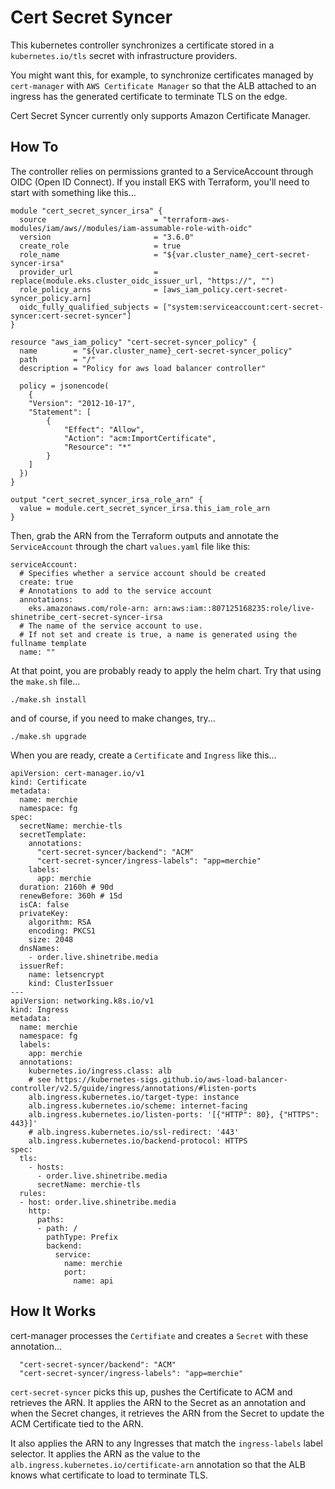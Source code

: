 Cert Secret Syncer
==================
This kubernetes controller synchronizes a certificate stored in a `kubernetes.io/tls` secret with infrastructure providers.

You might want this, for example, to synchronize certificates managed by `cert-manager` with `AWS Certificate Manager` so that the ALB attached to an ingress has the generated certificate to terminate TLS on the edge.

Cert Secret Syncer currently only supports Amazon Certificate Manager.


How To
------
The controller relies on permissions granted to a ServiceAccount through OIDC (Open ID Connect). If you install EKS with Terraform, you'll need to start with something like this...

```
module "cert_secret_syncer_irsa" {
  source                        = "terraform-aws-modules/iam/aws//modules/iam-assumable-role-with-oidc"
  version                       = "3.6.0"
  create_role                   = true
  role_name                     = "${var.cluster_name}_cert-secret-syncer-irsa"
  provider_url                  = replace(module.eks.cluster_oidc_issuer_url, "https://", "")
  role_policy_arns              = [aws_iam_policy.cert-secret-syncer_policy.arn]
  oidc_fully_qualified_subjects = ["system:serviceaccount:cert-secret-syncer:cert-secret-syncer"]
}

resource "aws_iam_policy" "cert-secret-syncer_policy" {
  name        = "${var.cluster_name}_cert-secret-syncer_policy"
  path        = "/"
  description = "Policy for aws load balancer controller"

  policy = jsonencode(
    {
    "Version": "2012-10-17",
    "Statement": [
        {
            "Effect": "Allow",
            "Action": "acm:ImportCertificate",
            "Resource": "*"
        }
    ]
  })
}

output "cert_secret_syncer_irsa_role_arn" {
  value = module.cert_secret_syncer_irsa.this_iam_role_arn
}
```

Then, grab the ARN from the Terraform outputs and annotate the `ServiceAccount` through the chart `values.yaml` file like this:

```
serviceAccount:
  # Specifies whether a service account should be created
  create: true
  # Annotations to add to the service account
  annotations:
    eks.amazonaws.com/role-arn: arn:aws:iam::807125168235:role/live-shinetribe_cert-secret-syncer-irsa
  # The name of the service account to use.
  # If not set and create is true, a name is generated using the fullname template
  name: ""
```

At that point, you are probably ready to apply the helm chart. Try that using the `make.sh` file...

```
./make.sh install
```

and of course, if you need to make changes, try...

```
./make.sh upgrade
```

When you are ready, create a `Certificate` and `Ingress` like this...

```
apiVersion: cert-manager.io/v1
kind: Certificate
metadata:
  name: merchie
  namespace: fg
spec:
  secretName: merchie-tls
  secretTemplate:
    annotations:
      "cert-secret-syncer/backend": "ACM"
      "cert-secret-syncer/ingress-labels": "app=merchie"
    labels:
      app: merchie
  duration: 2160h # 90d
  renewBefore: 360h # 15d
  isCA: false
  privateKey:
    algorithm: RSA
    encoding: PKCS1
    size: 2048
  dnsNames:
    - order.live.shinetribe.media
  issuerRef:
    name: letsencrypt
    kind: ClusterIssuer
---
apiVersion: networking.k8s.io/v1
kind: Ingress
metadata:
  name: merchie
  namespace: fg
  labels:
    app: merchie
  annotations:
    kubernetes.io/ingress.class: alb
    # see https://kubernetes-sigs.github.io/aws-load-balancer-controller/v2.5/guide/ingress/annotations/#listen-ports
    alb.ingress.kubernetes.io/target-type: instance
    alb.ingress.kubernetes.io/scheme: internet-facing
    alb.ingress.kubernetes.io/listen-ports: '[{"HTTP": 80}, {"HTTPS": 443}]'
    # alb.ingress.kubernetes.io/ssl-redirect: '443'
    alb.ingress.kubernetes.io/backend-protocol: HTTPS
spec:
  tls:
    - hosts:
      - order.live.shinetribe.media
      secretName: merchie-tls
  rules:
  - host: order.live.shinetribe.media
    http:
      paths:
      - path: /
        pathType: Prefix
        backend:
          service:
            name: merchie
            port:
              name: api
```

How It Works
------------
cert-manager processes the `Certifiate` and creates a `Secret` with these annotation...

```
  "cert-secret-syncer/backend": "ACM"
  "cert-secret-syncer/ingress-labels": "app=merchie"
```

`cert-secret-syncer` picks this up, pushes the Certificate to ACM and retrieves the ARN. It applies the ARN to the Secret as an annotation and when the Secret changes, it retrieves the ARN from the Secret to update the ACM Certificate tied to the ARN.

It also applies the ARN to any Ingresses that match the `ingress-labels` label selector. It applies the ARN as the value to the `alb.ingress.kubernetes.io/certificate-arn` annotation so that the ALB knows what certificate to load to terminate TLS.
